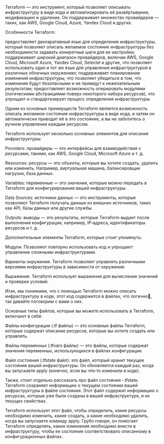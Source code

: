 Terraform — это инструмент, который позволяет описывать инфраструктуру в виде кода и автоматизировать её развёртывание, модификацию и удаление. Он поддерживает множество провайдеров — таких, как AWS, Google Cloud, Azure, Yandex Cloud и других.

Особенности Terraform:


предоставляет декларативный язык для определения инфраструктуры, который позволяет описать желаемое состояние инфраструктуры без необходимости задавать конкретные шаги для ее настройки;
поддерживает широкий диапазон провайдеров, включая AWS, Google Cloud, Microsoft Azure, Yandex Cloud, Selectel и другие, что позволяет использовать один и тот же язык для управления инфраструктурой в различных облачных окружениях;
поддерживает планирование изменений инфраструктуры, что позволяет убедиться в том, что изменения будут безопасными и не приведут к нежелательным результатам;
предоставляет возможность оперировать модулями (логическими абстракциями поверх некоторого набора ресурсов), что упрощает и стандартизирует процесс определения инфраструктуры

Одним из основных преимуществ Terraform является возможность описать желаемое состояние инфраструктуры в виде кода, и затем он автоматически приводит её в это состояние, а вы не заботитесь о ручном управлении каждым ресурсом.

Terraform использует несколько основных элементов для описания инфраструктуры:

Providers: провайдеры — это интерфейсы для взаимодействия с ресурсами, такими, как AWS, Google Cloud, Microsoft Azure и т. д.

Resources: ресурсы — это объекты, которые вы хотите создать, удалить или изменить. Например, виртуальная машина, балансировщик нагрузки, база данных.

Variables: переменные — это значения, которые можно передать в Terraform для конфигурирования вашей инфраструктуры.

Data Sources: источники данных — это инструменты, которые позволяют Terraform получать данные из внешних источников, таких как API, базы данных или другие службы.

Outputs: выводы — это результаты, которые Terraform выдает после выполнения конфигурации, например, IP‑адреса, идентификаторы ресурсов и т. д.

Дополнительные элементы Terraform, которые стоит упомянуть:

Модули. Позволяют повторно использовать код и упрощают управление сложными инфраструктурами.

Варианты окружения. Terraform позволяет управлять различными версиями инфраструктуры в зависимости от окружения.

Выражения. Terraform использует выражения для вычисления значений и проверки условий.

Итак, мы понимаем, что с помощью Terraform можно описать инфраструктуру в коде, этот код содержится в файлах, что логично🙂, так давайте поговорим с вами о них.

Основные типы файлов, которые вы можете использовать в Terraform, включают в себя:

Файлы конфигурации (.tf файлы) — это основные файлы Terraform, которые содержат описание ресурсов, которые вы хотите создать или управлять.

Файлы переменных (.tfvars файлы) — это файлы, которые содержат значения переменных, использующихся в файлах конфигурации.

Файл состояния (.tfstate файл): это файл, который хранит текущее состояние вашей инфраструктуры. Он обновляется каждый раз, когда вы запускаете apply (конечно, если вы что‑то изменили в коде).

Также, стоит отдельно рассказать про файл состояния ‑.tfstate. Terraform сохраняет информацию о текущем состоянии вашей инфраструктуры в файле состояния. Этот файл содержит информацию о ресурсах, которые уже были созданы в вашей инфраструктуре, и их текущих свойствах.

Terraform использует этот файл, чтобы определить, какие ресурсы необходимо изменить, какие создать, а какие необходимо удалить, когда вы запускаете команду apply. Грубо говоря, он помогает Terraform определять, какие изменения необходимо внести в инфраструктуру, чтобы ее состояние соответствовало описанному в конфигурационных файлах.


